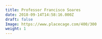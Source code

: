 ```yaml
---
title: Professor Francisco Soares
date: 2018-09-14T14:58:16.000Z
draft: false
Image: https://www.placecage.com/400/300
weight: 1
---
```



